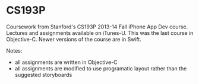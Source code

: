 # CS193P
Coursework from Stanford's CS193P 2013-14 Fall iPhone App Dev course. Lectures and assignments available on iTunes-U. This was the last course in Objective-C. Newer versions of the course are in Swift.

Notes: 
- all assignments are written in Objective-C
- all assignments are modified to use programatic layout rather than the suggested storyboards
